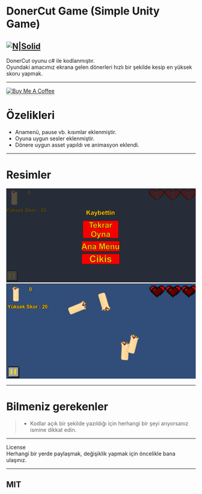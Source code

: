 <h1 class="code-line" data-line-start=0 data-line-end=1 ><a id="DonerCut_Game_Simple_Unity_Game_0"></a>DonerCut Game (Simple Unity Game)</h1>
<h2 class="code-line" data-line-start=2 data-line-end=4 ><a id="NSolidhttpsplaylhgoogleusercontentcom4ChxU_bzuJe8ix7IC7fYOq5xH3rtDjDMFogy4NsF6l8jNH9Q_G7zQUWoZtWvkliyww2247h1264rwhttpwwwartistscompanydigital_2"></a><a href="http://www.artistscompany.tech"><img src="https://raw.githubusercontent.com/creosB/presentation/main/background.png" alt="N|Solid"></a></h2>
<p class="has-line-data" data-line-start="4" data-line-end="6">DonerCut oyunu c# ile kodlanmıştır.<br>
Oyundaki amacımız ekrana gelen dönerleri hızlı bir şekilde kesip en yüksek skoru yapmak.</p>
<hr>
<a href="https://www.buymeacoffee.com/creos" target="_blank"><img src="https://www.buymeacoffee.com/assets/img/custom_images/orange_img.png" alt="Buy Me A Coffee" style="height: 41px !important;width: 174px !important;box-shadow: 0px 3px 2px 0px rgba(190, 190, 190, 0.5) !important;-webkit-box-shadow: 0px 3px 2px 0px rgba(190, 190, 190, 0.5) !important;" ></a>
<h1 class="code-line" data-line-start=7 data-line-end=8 ><a id="zelikleri_7"></a>Özelikleri</h1>
<ul>
<li class="has-line-data" data-line-start="9" data-line-end="10">Anamenü, pause vb. kısımlar eklenmiştir.</li>
<li class="has-line-data" data-line-start="10" data-line-end="11">Oyuna uygun sesler eklenmiştir.</li>
<li class="has-line-data" data-line-start="11" data-line-end="12">Dönere uygun asset yapıldı ve animasyon eklendi.</li>
</ul>
<hr>
<h1 class="code-line" data-line-start=13 data-line-end=14 ><a id="Resimler_13"></a>Resimler</h1>
<p class="has-line-data" data-line-start="14" data-line-end="16"><img src="https://raw.githubusercontent.com/creosB/DonerCut/main/resim1.png" alt="N|Solid"><br>
<img src="https://raw.githubusercontent.com/creosB/DonerCut/main/resim2.png" alt="N|Solid"></p>
<hr>
<h1 class="code-line" data-line-start=17 data-line-end=18 ><a id="Bilmeniz_gerekenler_17"></a>Bilmeniz gerekenler</h1>
<blockquote>
<ul>
<li class="has-line-data" data-line-start="18" data-line-end="19">Kodlar açık bir şekilde yazıldığı için herhangi bir şeyi arıyorsanız ismine dikkat edin.</li>
</ul>
</blockquote>
<hr>
<p class="has-line-data" data-line-start="20" data-line-end="22">License<br>
Herhangi bir yerde paylaşmak, değişiklik yapmak için öncelikle bana ulaşınız.</p>
<hr>
<h2 class="code-line" data-line-start=23 data-line-end=25 ><a id="MIT_23"></a>MIT</h2>
